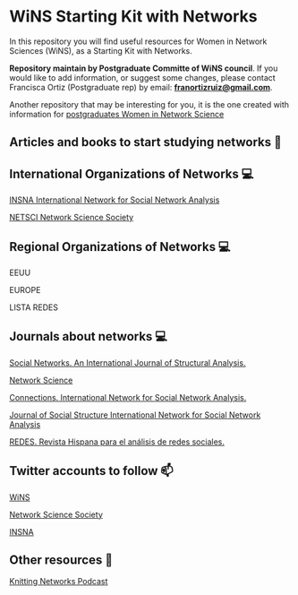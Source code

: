 
<!-- README.md is generated from README.Rmd. Please edit that file -->

# WiNS Starting Kit with Networks

In this repository you will find useful resources for Women in Network
Sciences (WiNS), as a Starting Kit with Networks.

**Repository maintain by Postgraduate Committe of WiNS council**. If you
would like to add information, or suggest some changes, please contact
Francisca Ortiz (Postgraduate rep) by email:
**<franortizruiz@gmail.com>**.

Another repository that may be interesting for you, it is the one
created with information for [postgraduates Women in Network
Science](https://github.com/FranciscaOrtizRuiz/wins_postgraduate)

## Articles and books to start studying networks 🌻

## International Organizations of Networks 💻

[INSNA International Network for Social Network
Analysis](https://www.insna.org)

[NETSCI Network Science Society](https://netscisociety.net/home)

## Regional Organizations of Networks 💻

EEUU

EUROPE

LISTA REDES

## Journals about networks 💻

[Social Networks. An International Journal of Structural
Analysis.](https://www.journals.elsevier.com/social-networks)

[Network
Science](https://www.cambridge.org/core/journals/network-science)

[Connections. International Network for Social Network
Analysis.](https://www.exeley.com/journal/connections)

[Journal of Social Structure International Network for Social Network
Analysis](https://www.exeley.com/journal/journal_of_social_structure)

[REDES. Revista Hispana para el análisis de redes
sociales.](https://revistes.uab.cat/redes/index)

## Twitter accounts to follow 📫

[WiNS](https://twitter.com/WiNS_Society)

[Network Science Society](https://twitter.com/netscisociety)

[INSNA](https://twitter.com/SocNetAnalysts)

## Other resources 🔭

[Knitting Networks Podcast](https://twitter.com/NetworksPodcast)
